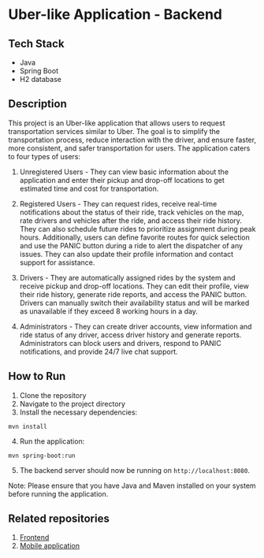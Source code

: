 # Uber-like Application - Backend

## Tech Stack

- Java
- Spring Boot
- H2 database

## Description

This project is an Uber-like application that allows users to request transportation services similar to Uber. The goal is to simplify the transportation process, reduce interaction with the driver, and ensure faster, more consistent, and safer transportation for users. The application caters to four types of users:

1. Unregistered Users - They can view basic information about the application and enter their pickup and drop-off locations to get estimated time and cost for transportation.

2. Registered Users - They can request rides, receive real-time notifications about the status of their ride, track vehicles on the map, rate drivers and vehicles after the ride, and access their ride history. They can also schedule future rides to prioritize assignment during peak hours. Additionally, users can define favorite routes for quick selection and use the PANIC button during a ride to alert the dispatcher of any issues. They can also update their profile information and contact support for assistance.

3. Drivers - They are automatically assigned rides by the system and receive pickup and drop-off locations. They can edit their profile, view their ride history, generate ride reports, and access the PANIC button. Drivers can manually switch their availability status and will be marked as unavailable if they exceed 8 working hours in a day.

4. Administrators - They can create driver accounts, view information and ride status of any driver, access driver history and generate reports. Administrators can block users and drivers, respond to PANIC notifications, and provide 24/7 live chat support.

## How to Run

1. Clone the repository
2. Navigate to the project directory
3. Install the necessary dependencies:

```
mvn install
```

4. Run the application:

```
mvn spring-boot:run
```

5. The backend server should now be running on `http://localhost:8080`.

Note: Please ensure that you have Java and Maven installed on your system before running the application.

## Related repositories
1. [Frontend](https://github.com/VukRadmilovic/uber-like-frontend)
2. [Mobile application](https://github.com/VukRadmilovic/uber-like-mobile-app)
